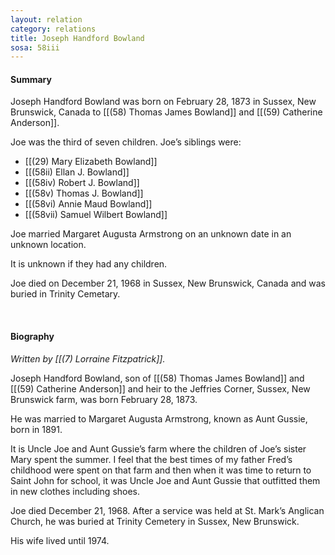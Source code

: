 ```yaml
---
layout: relation
category: relations
title: Joseph Handford Bowland
sosa: 58iii
---
```


#### Summary

Joseph Handford Bowland was born on February 28, 1873 in Sussex, New Brunswick, Canada to [[(58) Thomas James Bowland]] and [[(59) Catherine Anderson]].

Joe was the third of seven children. Joe’s siblings were:

* [[(29) Mary Elizabeth Bowland]]
* [[(58ii) Ellan J. Bowland]]
* [[(58iv) Robert J. Bowland]]
* [[(58v) Thomas J. Bowland]]
* [[(58vi) Annie Maud Bowland]]
* [[(58vii) Samuel Wilbert Bowland]]

Joe married Margaret Augusta Armstrong on an unknown date in an unknown location.

It is unknown if they had any children.

Joe died on December 21, 1968 in Sussex, New Brunswick, Canada and was buried in Trinity Cemetary.

<br>

#### Biography

*Written by [[(7) Lorraine Fitzpatrick]].*

Joseph Handford Bowland, son of [[(58) Thomas James Bowland]] and [[(59) Catherine Anderson]] and heir to the Jeffries Corner, Sussex, New Brunswick farm, was born February 28, 1873.

He was married to Margaret Augusta Armstrong, known as Aunt Gussie, born in 1891.

It is Uncle Joe and Aunt Gussie’s farm where the children of Joe’s sister Mary spent the summer. I feel that the best times of my father Fred’s childhood were spent on that farm and then when it was time to return to Saint John for school, it was Uncle Joe and Aunt Gussie that outfitted them in new clothes including shoes.

Joe died December 21, 1968. After a service was held at St. Mark’s Anglican Church, he was buried at Trinity Cemetery in Sussex, New Brunswick.

His wife lived until 1974.
